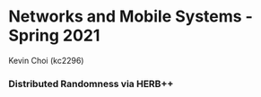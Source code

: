 # Networks and Mobile Systems - Spring 2021
Kevin Choi (kc2296)

### Distributed Randomness via HERB++
